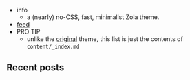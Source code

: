 ---
---

- info
    - a (nearly) no-CSS, fast, minimalist Zola theme.
- [feed](./atom.xml)
- PRO TIP
    - unlike the [original](https://riggraz.dev/no-style-please/) theme, this list is just the contents of `content/_index.md`

## Recent posts
